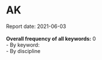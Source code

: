 <h1>AK</h1>Report date: 2021-06-03<br><br><b>Overall frequency of all keywords:</b> 0<br>- By keyword:<br />- By discipline